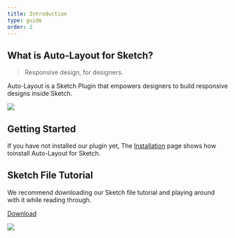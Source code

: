 ```yaml
---
title: Introduction
type: guide
order: 2
---
```


## What is Auto-Layout for Sketch?

> Responsive design, for designers.

Auto-Layout is a Sketch Plugin that empowers designers to build responsive designs inside Sketch. 

![](/docs/images/introduction1.png)

## Getting Started

If you have not installed our plugin yet, The [Installation](02-installation.html) page shows how toinstall Auto-Layout for Sketch. 

## Sketch File Tutorial

We recommend downloading our Sketch file tutorial and playing around with it while reading through.

[Download](https://cl.ly/2m2J2K3Q0I1X/download/AutoLayout-Tutorial.sketch)

![](/docs/images/introduction3.png)



